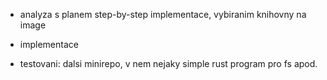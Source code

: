 - analyza s planem step-by-step implementace, vybiranim knihovny na image
- implementace

- testovani: dalsi minirepo, v nem nejaky simple rust program pro fs apod.
